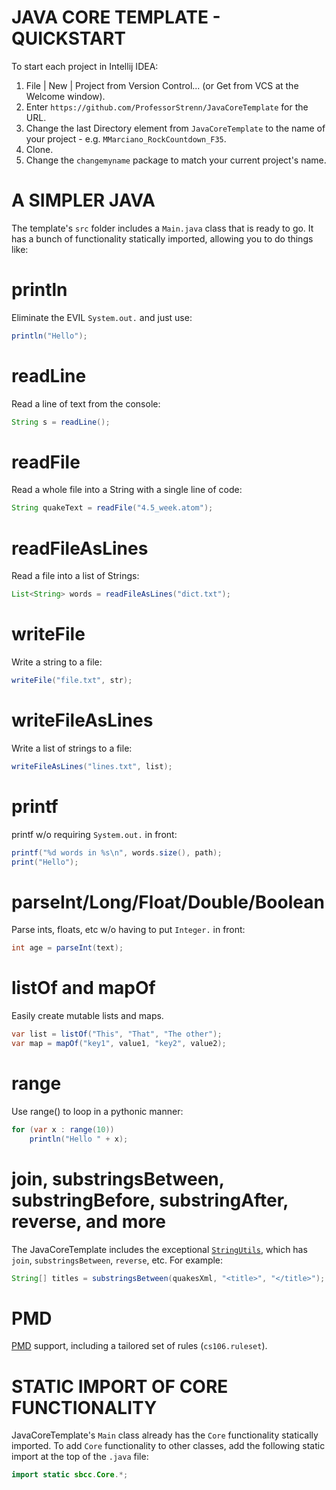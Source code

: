 # JAVA CORE TEMPLATE - QUICKSTART

To start each project in Intellij IDEA:
1. File | New | Project from Version Control... (or Get from VCS at the Welcome window).
2. Enter `https://github.com/ProfessorStrenn/JavaCoreTemplate` for the URL.
3. Change the last Directory element from `JavaCoreTemplate` to the name of your project - e.g. `MMarciano_RockCountdown_F35`.
4. Clone.
5. Change the `changemyname` package to match your current project's name.

# A SIMPLER JAVA
The template's `src` folder includes a `Main.java` class that is ready to go.  It has a bunch of functionality statically imported, allowing you to do things like:

# println
Eliminate the EVIL `System.out.` and just use:
```java
println("Hello");
```
# readLine
Read a line of text from the console:
```java
String s = readLine();
```

# readFile
Read a whole file into a String with a single line of code:
```java
String quakeText = readFile("4.5_week.atom");
```
# readFileAsLines
Read a file into a list of Strings:
```java
List<String> words = readFileAsLines("dict.txt");
```
# writeFile
Write a string to a file:
```java
writeFile("file.txt", str);
```
# writeFileAsLines
Write a list of strings to a file:
```java
writeFileAsLines("lines.txt", list);
```
# printf
printf w/o requiring `System.out.` in front:
```java
printf("%d words in %s\n", words.size(), path);
print("Hello");
```
# parseInt/Long/Float/Double/Boolean
Parse ints, floats, etc w/o having to put `Integer.` in front:
```java
int age = parseInt(text);
```

# listOf and mapOf
Easily create mutable lists and maps.
```java
var list = listOf("This", "That", "The other");
var map = mapOf("key1", value1, "key2", value2);
```

# range
Use range() to loop in a pythonic manner:
```java
for (var x : range(10))
	println("Hello " + x);
```

# join, substringsBetween, substringBefore, substringAfter, reverse, and more
The JavaCoreTemplate includes the exceptional [`StringUtils`](https://commons.apache.org/proper/commons-lang/apidocs/org/apache/commons/lang3/StringUtils.html), which has `join`, `substringsBetween`, `reverse`, etc.  For example:
```java
String[] titles = substringsBetween(quakesXml, "<title>", "</title>");
```

# PMD
[PMD](https://pmd.github.io/) support, including a tailored set of rules (`cs106.ruleset`).

# STATIC IMPORT OF CORE FUNCTIONALITY
JavaCoreTemplate's `Main` class already has the `Core` functionality statically imported.  To add `Core` functionality to other classes, add the following static import at the top of the `.java` file:
```java
import static sbcc.Core.*;
```

